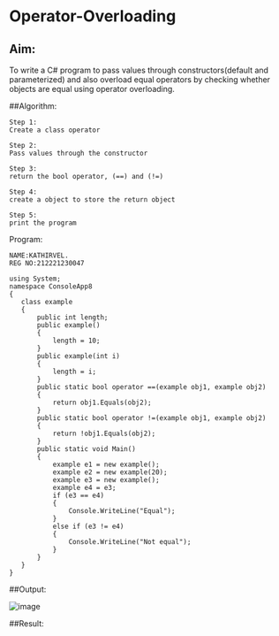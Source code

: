 # Operator-Overloading

## Aim:
 To write a C# program to pass values through constructors(default and parameterized) and also overload equal operators by checking whether objects are equal using operator overloading. 
 
 ##Algorithm:
```
Step 1:
Create a class operator

Step 2:
Pass values through the constructor

Step 3:
return the bool operator, (==) and (!=)

Step 4:
create a object to store the return object

Step 5:
print the program
```
 
Program:
```
NAME:KATHIRVEL.
REG NO:212221230047
```
```
using System;
namespace ConsoleApp8
{
   class example
   {
       public int length;
       public example()
       {
           length = 10;
       }
       public example(int i)
       {
           length = i;
       }
       public static bool operator ==(example obj1, example obj2)
       {
           return obj1.Equals(obj2);
       }
       public static bool operator !=(example obj1, example obj2)
       {
           return !obj1.Equals(obj2);
       }
       public static void Main()
       {
           example e1 = new example();
           example e2 = new example(20);
           example e3 = new example();
           example e4 = e3;
           if (e3 == e4)
           {
               Console.WriteLine("Equal");
           }
           else if (e3 != e4)
           {
               Console.WriteLine("Not equal");
           }
       }
   }
}
```

 
 
 ##Output:
 
 ![image](https://github.com/KathirvelAIDS/Operator-Overloading/assets/94911373/d75d38c8-bc22-4b3c-8d59-01951ffffb1b)

 ##Result:
